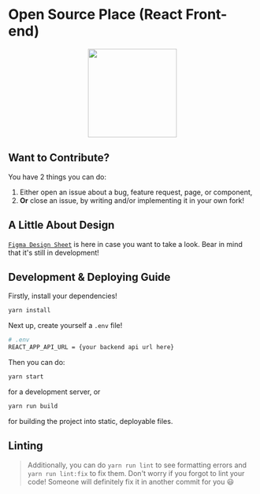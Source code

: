# Open Source Place (React Front-end)
<p align="center"><img src="https://user-images.githubusercontent.com/56169582/105577347-083cbb80-5d8a-11eb-9973-acf01b2130c1.png" width="180px"/></p>



## Want to Contribute?

You have 2 things you can do:

1. Either open an issue about a bug, feature request, page, or component,
2. __Or__ close an issue, by writing and/or implementing it in your own fork!



## A Little About Design

[`Figma Design Sheet`](https://www.figma.com/file/qOFIkueP572MnHwaF7ey0a/Untitled?node-id=59%3A490)
is here in case you want to take a look.
Bear in mind that it's still in development!



## Development & Deploying Guide

Firstly, install your dependencies!

```sh
yarn install
```

Next up, create yourself a `.env` file!

```sh
# .env
REACT_APP_API_URL = {your backend api url here}
```

Then you can do:

```sh
yarn start
```

for a development server, or

```sh
yarn run build
```

for building the project into static, deployable files.



## Linting

> Additionally, you can do `yarn run lint` to see formatting errors
> and `yarn run lint:fix` to fix them.
> Don't worry if you forgot to lint your code!
> Someone will definitely fix it in another commit for you :smiley:
